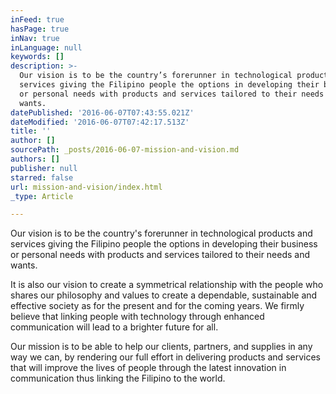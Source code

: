```yaml
---
inFeed: true
hasPage: true
inNav: true
inLanguage: null
keywords: []
description: >-
  Our vision is to be the country’s forerunner in technological products and
  services giving the Filipino people the options in developing their business
  or personal needs with products and services tailored to their needs and
  wants.
datePublished: '2016-06-07T07:43:55.021Z'
dateModified: '2016-06-07T07:42:17.513Z'
title: ''
author: []
sourcePath: _posts/2016-06-07-mission-and-vision.md
authors: []
publisher: null
starred: false
url: mission-and-vision/index.html
_type: Article

---
```

Our vision is to be the country's forerunner in technological products and services giving the Filipino people the options in developing their business or personal needs with products and services tailored to their needs and wants.

It is also our vision to create a symmetrical relationship with the people who shares our philosophy and values to create a dependable, sustainable and effective society as for the present and for the coming years. We firmly believe that linking people with technology through enhanced communication will lead to a brighter future for all.

Our mission is to be able to help our clients, partners, and supplies in any way we can, by rendering our full effort in delivering products and services that will improve the lives of people through the latest innovation in communication thus linking the Filipino to the world.